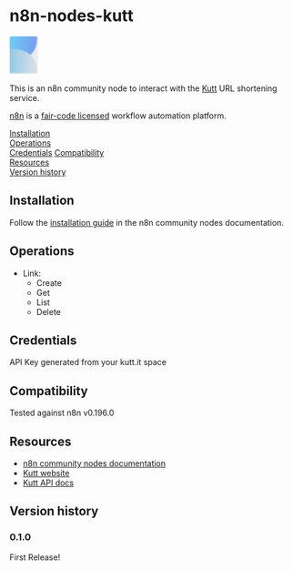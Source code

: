 # n8n-nodes-kutt

![logo](./docs/kutt.svg)

This is an n8n community node to interact with the [Kutt](https://kutt.it/) URL shortening service.

[n8n](https://n8n.io/) is a [fair-code licensed](https://docs.n8n.io/reference/license/) workflow automation platform.

[Installation](#installation)  
[Operations](#operations)  
[Credentials](#credentials)
[Compatibility](#compatibility)  
[Resources](#resources)  
[Version history](#version-history)

## Installation

Follow the [installation guide](https://docs.n8n.io/integrations/community-nodes/installation/) in the n8n community nodes documentation.

## Operations

* Link:
  * Create
  * Get
  * List
  * Delete

## Credentials

API Key generated from your kutt.it space

## Compatibility

Tested against n8n v0.196.0

## Resources

* [n8n community nodes documentation](https://docs.n8n.io/integrations/community-nodes/)
* [Kutt website](https://kutt.it/)
* [Kutt API docs](https://docs.kutt.it/)

## Version history

### 0.1.0

First Release!
